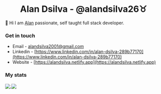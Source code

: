 <h1 align="center">Alan Dsilva - @alandsilva26♉</h1>

<!-- <img src="https://komarev.com/ghpvc/?username=alandsilva26&color=ff69b4" alt="profile views" /> -->

  👋 Hi I am [Alan](https://alandsilva.netlify.app) passionate, self taught full stack developer. 

<!--
#### I can code in
![Dart](https://img.shields.io/static/v1?style=flat&label=&message=Dart&color=%2300B4AB) ![HTML](https://img.shields.io/static/v1?style=flat&label=&message=HTML&color=%23e44b23) ![JavaScript](https://img.shields.io/static/v1?style=flat&label=&message=JavaScript&color=%23f1e05a) ![PHP](https://img.shields.io/static/v1?style=flat&label=&message=PHP&color=%234F5D95) ![CSS](https://img.shields.io/static/v1?style=flat&label=&message=CSS&color=%23563d7c) ![Java](https://img.shields.io/static/v1?style=flat&label=&message=Java&color=%23b07219) ![Python](https://img.shields.io/static/v1?style=flat&label=&message=Python&color=%233572A5) ![C](https://img.shields.io/static/v1?style=flat&label=&message=C&color=%23555555)
#### Frameworks/ Libraries
![Flutter](https://img.shields.io/static/v1?style=flat&label=&message=Flutter&color=blueviolet) ![React](https://img.shields.io/static/v1?style=flat&label=&message=React&color=brightgreen) ![Django](https://img.shields.io/static/v1?style=flat&label=&message=Django&color=red) ![Sass](https://img.shields.io/static/v1?style=flat&label=&message=Sass&color=yellow) ![Bootstrap](https://img.shields.io/static/v1?style=flat&label=&message=Bootstrap&color=orange) ![Jquery](https://img.shields.io/static/v1?style=flat&label=&message=Jquery&color=green)
#### Technologies
![Docker](https://img.shields.io/static/v1?style=flat&label=&message=Docker&color=blue) ![Git](https://img.shields.io/static/v1?style=flat&label=&message=Git&color=blueviolet) ![Github%20Actions](https://img.shields.io/static/v1?style=flat&label=&message=Github%20Actions&color=brightgreen) ![Firebase](https://img.shields.io/static/v1?style=flat&label=&message=Firebase&color=red)
-->
    
### Get in touch
* Email - [alandsilva2001@gmail.com](https://mail.google.com/mail/u/0/?view=cm&fs=1&tf=1&to=alandsilva2001@gmail.com)
* Linkedin - [https://www.linkedin.com/in/alan-dsilva-289b77170](https://www.linkedin.com/in/alan-dsilva-289b77170)
* Website - [https://alandsilva.netlify.app](https://alandsilva.netlify.app)

### My stats

<a href="https://alandsilva.netlify.app/">
  <img align="center" src="https://github-readme-stats.vercel.app/api?username=alandsilva26&show_icons=true&theme=material-palenight&hide_rank=true&include_all_commits=true&hide_border=true&count_private=true" />
</a>
<a href="https://alandsilva.netlify.app/">
  <img align="center" src="https://github-readme-stats.vercel.app/api/top-langs/?username=alandsilva26&layout=compact&theme=material-palenight&hide_rank=false&include_all_commits=true&hide_border=true&langs_count=8" />
</a>

<!-- ### My stats

| ![Alan's GitHub stats](https://github-readme-stats.vercel.app/api?username=alandsilva26&show_icons=true&theme=buefy&hide_rank=false&include_all_commits=true&hide_border=true  ) | ![Top Langs](https://github-readme-stats.vercel.app/api/top-langs/?username=alandsilva26&layout=compact&theme=buefy&hide_rank=false&include_all_commits=true&hide_border=true&langs_count=10) |
|---|---| -->


